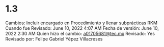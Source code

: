 # 1.3

Cambios: Incluir encargado en Procedimiento y llenar subprácticas RKM 
Cuando fue Revisado: June 10, 2022 4:07 AM
Fecha de  versión: June 10, 2022 2:30 AM
Quien hizo el cambio: a01705681@tec.mx
Revisado: Yes
Revisado por: Felipe Gabriel Yépez Villacreses